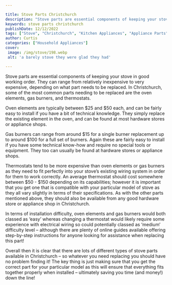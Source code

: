 ```yaml
---

title: Stove Parts Christchurch
description: "Stove parts are essential components of keeping your stove in good working order. They can range from relatively inexpensive to ve...check it out to learn"
keywords: stove parts christchurch
publishDate: 12/12/2022
tags: ["Stove", "Christchurch", "Kitchen Appliances", "Appliance Parts"]
author: Curtis
categories: ["Household Appliances"]
cover: 
 image: /img/stove/198.webp
 alt: 'a barely stove they were glad they had'

---
```


Stove parts are essential components of keeping your stove in good working order. They can range from relatively inexpensive to very expensive, depending on what part needs to be replaced. In Christchurch, some of the most common parts needing to be replaced are the oven elements, gas burners, and thermostats.

Oven elements are typically between $25 and $50 each, and can be fairly easy to install if you have a bit of technical knowledge. They simply replace the existing element in the oven, and can be found at most hardware stores or appliance shops.

Gas burners can range from around $15 for a single burner replacement up to around $100 for a full set of burners. Again these are fairly easy to install if you have some technical know-how and require no special tools or equipment. They too can usually be found at hardware stores or appliance shops. 

Thermostats tend to be more expensive than oven elements or gas burners as they need to fit perfectly into your stove’s existing wiring system in order for them to work correctly. An average thermostat should cost somewhere between $50 - $150 depending on its capabilities; however it is important that you get one that is compatible with your particular model of stove as they all vary slightly in terms of their specifications. As with the other parts mentioned above, they should also be available from any good hardware store or appliance shop in Christchurch. 

In terms of installation difficulty, oven elements and gas burners would both classed as ‘easy’ whereas changing a thermostat would likely require some experience with electrical wiring so could potentially classed as ‘medium’ difficulty level – although there are plenty of online guides available offering step-by-step instructions for anyone looking for assistance when replacing this part! 

Overall then it is clear that there are lots of different types of stove parts available in Christchurch – so whatever you need replacing you should have no problem finding it! The key thing is just making sure that you get the correct part for your particular model as this will ensure that everything fits together properly when installed – ultimately saving you time (and money!) down the line!
